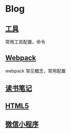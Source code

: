 # Blog

## [工具](/tools/)
常用工具配置，命令

## [Webpack](/webpack/)
 webpack 常见概念，常用配置

## [读书笔记](/reading_notes/)
## [HTML5](/html5/)
## [微信小程序](/weapp/)